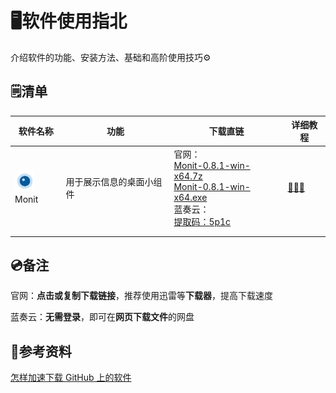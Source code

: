 # 🖥️软件使用指北

介绍软件的功能、安装方法、基础和高阶使用技巧⚙️

## 🗒️清单

| 软件名称                                                     | 功能                     | 下载直链                                                     | 详细教程                         |
| ------------------------------------------------------------ | ------------------------ | ------------------------------------------------------------ | -------------------------------- |
| <img src="./assets/Monit_logo.png" alt="Monit_logo" style="zoom:7%;" />Monit | 用于展示信息的桌面小组件 | 官网：<br />[Monit-0.8.1-win-x64.7z](https://github.com/fzf404/Monit/releases/download/v0.8.1/Monit-0.8.1-win-x64.7z)<br />[Monit-0.8.1-win-x64.exe](https://github.com/fzf404/Monit/releases/download/v0.8.1/Monit-0.8.1-win-x64.exe)<br />蓝奏云：<br />[提取码：5p1c](https://wwko.lanzoue.com/b011l9p6te) | [🚪🚪🚪](./使用指北/Monit/Monit.md) |
|                                                              |                          |                                                              |                                  |
|                                                              |                          |                                                              |                                  |

## 💿备注

官网：**点击或复制下载链接**，推荐使用迅雷等**下载器**，提高下载速度

蓝奏云：**无需登录**，即可在**网页下载文件**的网盘



## 📘参考资料

[怎样加速下载 GitHub 上的软件](./参考资料/怎样加速下载GitHub上的软件.md)



